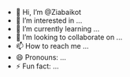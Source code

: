 - 👋 Hi, I’m @Ziabaikot
- 👀 I’m interested in ...
- 🌱 I’m currently learning ...
- 💞️ I’m looking to collaborate on ...
- 📫 How to reach me ...
- 😄 Pronouns: ...
- ⚡ Fun fact: ...

<!---
Ziabaikot/Ziabaikot is a ✨ special ✨ repository because its `README.md` (this file) appears on your GitHub profile.
You can click the Preview link to take a look at your changes.
--->


